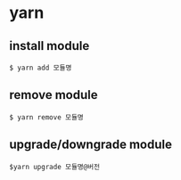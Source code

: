 # yarn



## install module

`$ yarn add 모듈명`



## remove module

`$ yarn remove 모듈명`





## upgrade/downgrade module

`$yarn upgrade 모듈명@버전`